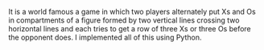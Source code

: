 It is a world famous a game in which two players alternately put Xs and Os in compartments of a figure formed by two vertical lines crossing two horizontal lines and each tries to get a row of three Xs or three Os before the opponent does. I implemented all of this using Python.
